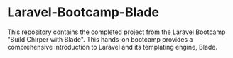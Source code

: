 # Laravel-Bootcamp-Blade
This repository contains the completed project from the Laravel Bootcamp "Build Chirper with Blade". This hands-on bootcamp provides a comprehensive introduction to Laravel and its templating engine, Blade.
